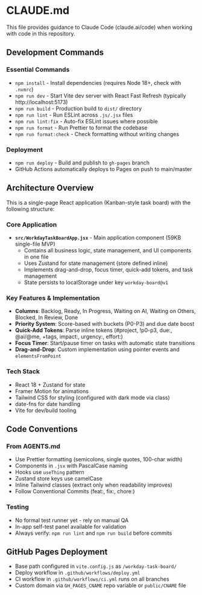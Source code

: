 # CLAUDE.md

This file provides guidance to Claude Code (claude.ai/code) when working with code in this repository.

## Development Commands

### Essential Commands

- `npm install` - Install dependencies (requires Node 18+, check with `.nvmrc`)
- `npm run dev` - Start Vite dev server with React Fast Refresh (typically http://localhost:5173)
- `npm run build` - Production build to `dist/` directory
- `npm run lint` - Run ESLint across `.js/.jsx` files
- `npm run lint:fix` - Auto-fix ESLint issues where possible
- `npm run format` - Run Prettier to format the codebase
- `npm run format:check` - Check formatting without writing changes

### Deployment

- `npm run deploy` - Build and publish to `gh-pages` branch
- GitHub Actions automatically deploys to Pages on push to main/master

## Architecture Overview

This is a single-page React application (Kanban-style task board) with the following structure:

### Core Application

- **`src/WorkdayTaskBoardApp.jsx`** - Main application component (59KB single-file MVP)
  - Contains all business logic, state management, and UI components in one file
  - Uses Zustand for state management (store defined inline)
  - Implements drag-and-drop, focus timer, quick-add tokens, and task management
  - State persists to localStorage under key `workday-board@v1`

### Key Features & Implementation

- **Columns**: Backlog, Ready, In Progress, Waiting on AI, Waiting on Others, Blocked, In Review, Done
- **Priority System**: Score-based with buckets (P0-P3) and due date boost
- **Quick-Add Tokens**: Parse inline tokens (#project, !p0-p3, due:, @ai/@me, +tags, impact:, urgency:, effort:)
- **Focus Timer**: Start/pause timer on tasks with automatic state transitions
- **Drag-and-Drop**: Custom implementation using pointer events and `elementsFromPoint`

### Tech Stack

- React 18 + Zustand for state
- Framer Motion for animations
- Tailwind CSS for styling (configured with dark mode via class)
- date-fns for date handling
- Vite for dev/build tooling

## Code Conventions

### From AGENTS.md

- Use Prettier formatting (semicolons, single quotes, 100-char width)
- Components in `.jsx` with PascalCase naming
- Hooks use `useThing` pattern
- Zustand store keys use camelCase
- Inline Tailwind classes (extract only when readability improves)
- Follow Conventional Commits (feat:, fix:, chore:)

### Testing

- No formal test runner yet - rely on manual QA
- In-app self-test panel available for validation
- Always verify: `npm run lint` and `npm run build` before commits

## GitHub Pages Deployment

- Base path configured in `vite.config.js` as `/workday-task-board/`
- Deploy workflow in `.github/workflows/deploy.yml`
- CI workflow in `.github/workflows/ci.yml` runs on all branches
- Custom domain via `GH_PAGES_CNAME` repo variable or `public/CNAME` file
